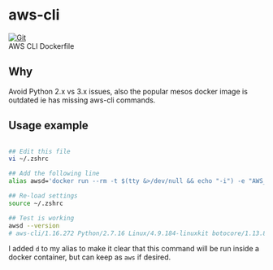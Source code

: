 # aws-cli

[![Git](https://app.soluble.cloud/api/v1/public/badges/7860657c-2b73-42f8-a499-ee57d7cfe9cd.svg?orgId=679096383598)](https://app.soluble.cloud/repos/details/github.com/desteves/aws-cli?orgId=679096383598)  
AWS CLI Dockerfile

## Why

Avoid Python 2.x vs 3.x issues, also the popular mesos docker image is outdated ie has missing aws-cli commands. 

## Usage example


```bash

## Edit this file
vi ~/.zshrc

## Add the following line
alias awsd='docker run --rm -t $(tty &>/dev/null && echo "-i") -e "AWS_ACCESS_KEY_ID=<Enter your key here or point to env variable>" -e "AWS_SECRET_ACCESS_KEY=<Enter your secret here or point to env variable>" -e "AWS_DEFAULT_REGION=us-west-2" -v "$(pwd):/project" nullstring/aws-cli'

## Re-load settings
source ~/.zshrc

## Test is working
awsd --version
# aws-cli/1.16.272 Python/2.7.16 Linux/4.9.184-linuxkit botocore/1.13.8

```

I added `d` to my alias to make it clear that this command will be run inside a docker container, but can keep as `aws` if desired.

